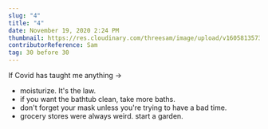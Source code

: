 ```yaml
---
slug: "4"
title: "4"
date: November 19, 2020 2:24 PM
thumbnail: https://res.cloudinary.com/threesam/image/upload/v1605813573/803391D0-5EA6-4446-B61E-59CA65AB0D36_za1ln1.jpg
contributorReference: Sam
tag: 30 before 30
---
```

If Covid has taught me anything ->

* moisturize. It's the law.
* if you want the bathtub clean, take more baths.
* don't forget your mask unless you're trying to have a bad time.
* grocery stores were always weird. start a garden.